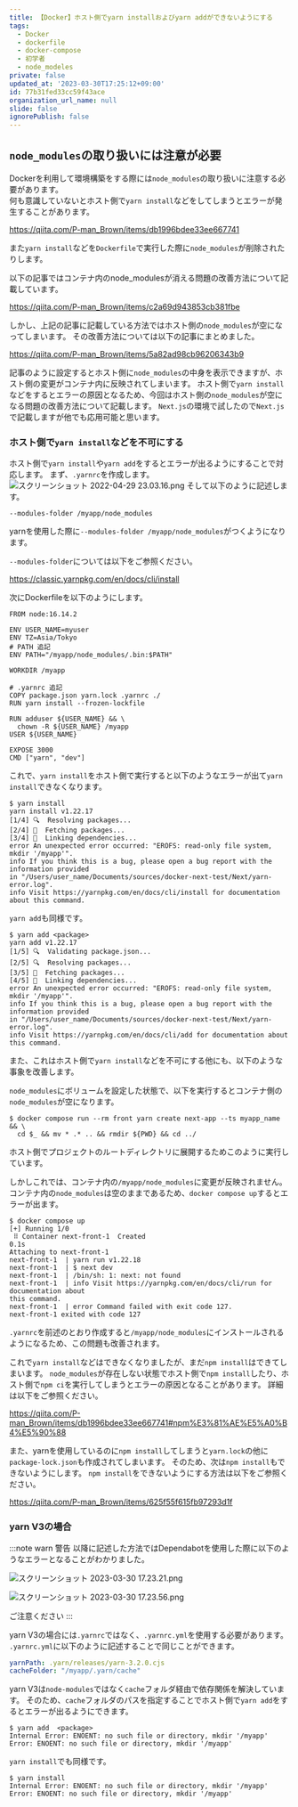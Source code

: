 ```yaml
---
title: 【Docker】ホスト側でyarn installおよびyarn addができないようにする
tags:
  - Docker
  - dockerfile
  - docker-compose
  - 初学者
  - node_modeles
private: false
updated_at: '2023-03-30T17:25:12+09:00'
id: 77b31fed33cc59f43ace
organization_url_name: null
slide: false
ignorePublish: false
---
```

## `node_modules`の取り扱いには注意が必要
Dockerを利用して環境構築をする際には`node_modules`の取り扱いに注意する必要があります。  
何も意識していないとホスト側で`yarn install`などをしてしまうとエラーが発生することがあります。  

https://qiita.com/P-man_Brown/items/db1996bdee33ee667741

また`yarn install`などを`Dockerfile`で実行した際に`node_modules`が削除されたりします。  

以下の記事ではコンテナ内のnode_modulesが消える問題の改善方法について記載しています。

https://qiita.com/P-man_Brown/items/c2a69d943853cb381fbe

しかし、上記の記事に記載している方法ではホスト側の`node_modules`が空になってしまいます。
その改善方法については以下の記事にまとめました。

https://qiita.com/P-man_Brown/items/5a82ad98cb96206343b9

記事のように設定するとホスト側に`node_modules`の中身を表示できますが、ホスト側の変更がコンテナ内に反映されてしまいます。
ホスト側で`yarn install`などをするとエラーの原因となるため、今回はホスト側の`node_modules`が空になる問題の改善方法について記載します。
`Next.js`の環境で試したので`Next.js`で記載しますが他でも応用可能と思います。

### ホスト側で`yarn install`などを不可にする
ホスト側で`yarn install`や`yarn add`をするとエラーが出るようにすることで対応します。
まず、`.yarnrc`を作成します。
![スクリーンショット 2022-04-29 23.03.16.png](https://qiita-image-store.s3.ap-northeast-1.amazonaws.com/0/2342443/147234ee-1643-704c-42f6-1df49021817f.png)
そして以下のように記述します。

```.yarnrc
--modules-folder /myapp/node_modules
```

yarnを使用した際に`--modules-folder /myapp/node_modules`がつくようになります。

`--modules-folder`については以下をご参照ください。

https://classic.yarnpkg.com/en/docs/cli/install


次にDockerfileを以下のようにします。

```Dockerfile:Dockerfile
FROM node:16.14.2

ENV USER_NAME=myuser
ENV TZ=Asia/Tokyo
# PATH 追記
ENV PATH="/myapp/node_modules/.bin:$PATH"

WORKDIR /myapp

# .yarnrc 追記
COPY package.json yarn.lock .yarnrc ./
RUN yarn install --frozen-lockfile

RUN adduser ${USER_NAME} && \
  chown -R ${USER_NAME} /myapp
USER ${USER_NAME}

EXPOSE 3000
CMD ["yarn", "dev"]
```

これで、`yarn install`をホスト側で実行すると以下のようなエラーが出て`yarn install`できなくなります。

```:ターミナル
$ yarn install
yarn install v1.22.17
[1/4] 🔍  Resolving packages...
[2/4] 🚚  Fetching packages...
[3/4] 🔗  Linking dependencies...
error An unexpected error occurred: "EROFS: read-only file system, mkdir '/myapp'".
info If you think this is a bug, please open a bug report with the information provided
in "/Users/user_name/Documents/sources/docker-next-test/Next/yarn-error.log".
info Visit https://yarnpkg.com/en/docs/cli/install for documentation about this command.
```

`yarn add`も同様です。

```:ターミナル
$ yarn add <package>
yarn add v1.22.17
[1/5] 🔍  Validating package.json...
[2/5] 🔍  Resolving packages...
[3/5] 🚚  Fetching packages...
[4/5] 🔗  Linking dependencies...
error An unexpected error occurred: "EROFS: read-only file system, mkdir '/myapp'".
info If you think this is a bug, please open a bug report with the information provided
in "/Users/user_name/Documents/sources/docker-next-test/Next/yarn-error.log".
info Visit https://yarnpkg.com/en/docs/cli/add for documentation about this command.
```

また、これはホスト側で`yarn install`などを不可にする他にも、以下のような事象を改善します。

`node_modules`にボリュームを設定した状態で、以下を実行するとコンテナ側の`node_modules`が空になります。

```:ターミナル
$ docker compose run --rm front yarn create next-app --ts myapp_name && \
  cd $_ && mv * .* .. && rmdir ${PWD} && cd ../
```

ホスト側でプロジェクトのルートディレクトリに展開するためこのように実行しています。

しかしこれでは、コンテナ内の`/myapp/node_modules`に変更が反映されません。
コンテナ内の`node_modules`は空のままであるため、`docker compose up`するとエラーが出ます。
```:ターミナル
$ docker compose up
[+] Running 1/0
 ⠿ Container next-front-1  Created                                                0.1s
Attaching to next-front-1
next-front-1  | yarn run v1.22.18
next-front-1  | $ next dev
next-front-1  | /bin/sh: 1: next: not found
next-front-1  | info Visit https://yarnpkg.com/en/docs/cli/run for documentation about
this command.
next-front-1  | error Command failed with exit code 127.
next-front-1 exited with code 127
```

`.yarnrc`を前述のとおり作成すると`/myapp/node_modules`にインストールされるようになるため、この問題も改善されます。


これで`yarn install`などはできなくなりましたが、まだ`npm install`はできてしまいます。
`node_modules`が存在しない状態でホスト側で`npm install`したり、ホスト側で`npm ci`を実行してしまうとエラーの原因となることがあります。
詳細は以下をご参照ください。

https://qiita.com/P-man_Brown/items/db1996bdee33ee667741#npm%E3%81%AE%E5%A0%B4%E5%90%88

また、yarnを使用しているのに`npm install`してしまうと`yarn.lock`の他に`package-lock.json`も作成されてしまいます。
そのため、次は`npm install`もできないようにします。
`npm install`をできないようにする方法は以下をご参照ください。

https://qiita.com/P-man_Brown/items/625f55f615fb97293d1f


### yarn V3の場合

:::note warn
警告
以降に記述した方法ではDependabotを使用した際に以下のようなエラーとなることがわかりました。

![スクリーンショット 2023-03-30 17.23.21.png](https://qiita-image-store.s3.ap-northeast-1.amazonaws.com/0/2342443/45bd7aea-842e-7976-195c-8c549ca01f77.png)

![スクリーンショット 2023-03-30 17.23.56.png](https://qiita-image-store.s3.ap-northeast-1.amazonaws.com/0/2342443/7f2c0f42-74d0-1fc9-7631-4c20779880a1.png)

ご注意ください
:::


yarn V3の場合には`.yarnrc`ではなく、`.yarnrc.yml`を使用する必要があります。
`.yarnrc.yml`に以下のように記述することで同じことができます。


```.yarnrc.yml
yarnPath: .yarn/releases/yarn-3.2.0.cjs
cacheFolder: "/myapp/.yarn/cache"
```
yarn V3は`node-modules`ではなく`cache`フォルダ経由で依存関係を解決しています。
そのため、`cache`フォルダのパスを指定することでホスト側で`yarn add`をするとエラーが出るようにできます。

```:ターミナル
$ yarn add  <package>
Internal Error: ENOENT: no such file or directory, mkdir '/myapp'
Error: ENOENT: no such file or directory, mkdir '/myapp'
```
`yarn install`でも同様です。
```:ターミナル
$ yarn install
Internal Error: ENOENT: no such file or directory, mkdir '/myapp'
Error: ENOENT: no such file or directory, mkdir '/myapp'
```



